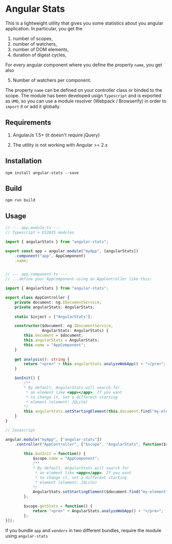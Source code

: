 Angular Stats
=========

This is a lightweight utility that gives you some statistics about you angular application. In particular, you get the 

1. number of scopes,
2. number of watchers,
3. number of DOM elements,
4. duration of digest cycles,

For every angular component where you define the property ``name``, you get also 

5. Number of watchers per component.

The property ``name`` can be defined on your controller class or binded to the scope. The module has been developed usign ``Typescript`` and is exported as ``UMD``, so you can use a module resolver (Webpack / Browserify) in order to ``import`` it or add it globally. 

## Requirements

1. AngularJs 1.5+ (it doesn't require jQuery)

2. The utility is not working with Angular >= 2.x

## Installation

``npm install angular-stats --save``

## Build

``npm run build``

## Usage

```typescript
// --- app.module.ts ---
// Typescript + ES2015 modules

import { angularStats } from "angular-stats";

export const app = angular.module("myApp", [angularStats])
    .component("app", AppComponent)
    .name;


// --- app.component.ts ---
// ...define your AppComponent using an AppController like this: 

import { AngularStats } from "angular-stats";

export class AppController {
	private document: ng.IDocumentService;
	private angularStats: AngularStats;
	
	static $inject = ["AngularStats"];

	constructor($document: ng.IDocumentService, 
	            AngularStats: AngularStats) {
		this.document = $document;
	    this.angularStats = AngularStats;
	    this.name = "AppComponent";
	}
	
	get analysis(): string {
		return "<pre>" + this.angularStats.analyzeWebApp() + "</pre>";
	}

	$onInit() {
	    /**
	    * By default, AngularStats will search for
	     * an element like <app></app>. If you want 
	     * to change it, set a different starting
	     * element (element: JQLite)
        */
	    this.angularStats.setStartingElement(this.document.find("my-element"));
	}
}
``` 

```javascript
// Javascript

angular.module("myApp", ["angular-stats"])
    .controller("AppController", ["$scope", "AngularStats", function($scope, AngularStats) {
        
        this.$onInit = function() {
            $scope.name = "AppComponent";
            /**
            * By default, AngularStats will search for
             * an element like <app></app>. If you want 
             * to change it, set a different starting
             * element (element: JQLite)
            */
            AngularStats.setStartingElement($document.find("my-element"));
        };
        
        $scope.getStats = function() {
            return "<pre>" + AngularStats.analyzeWebApp() + "</pre>";
        };
}]);
``` 

If you bundle ``app`` and ``vendors`` in two different bundles, require the module using ``angular-stats``
